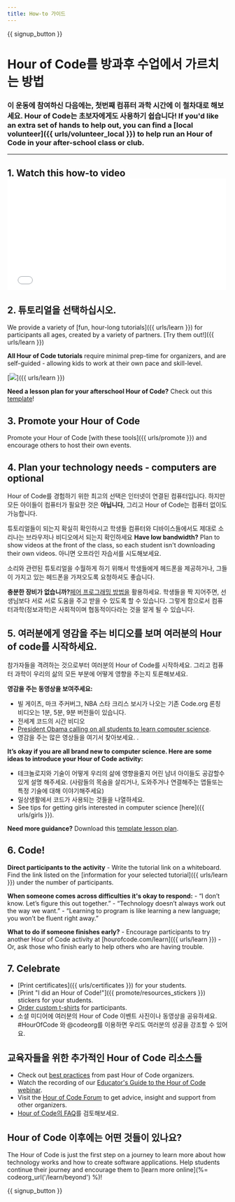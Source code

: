 ```yaml
---
title: How-to 가이드
---
```


{{ signup_button }}

# Hour of Code를 방과후 수업에서 가르치는 방법

### 이 운동에 참여하신 다음에는, 첫번째 컴퓨터 과학 시간에 이 철차대로 해보세요. Hour of Code는 초보자에게도 사용하기 쉽습니다! If you'd like an extra set of hands to help out, you can find a [local volunteer]({{ urls/volunteer_local }}) to help run an Hour of Code in your after-school class or club.

* * *

## 1. Watch this how-to video <iframe width="500" height="255" src="//www.youtube.com/embed/SrnvvWDm73k" frameborder="0" allowfullscreen mark="crwd-mark"></iframe> 

## 2. 튜토리얼을 선택하십시오.

We provide a variety of [fun, hour-long tutorials]({{ urls/learn }}) for participants all ages, created by a variety of partners. [Try them out!]({{ urls/learn }})

**All Hour of Code tutorials** require minimal prep-time for organizers, and are self-guided - allowing kids to work at their own pace and skill-level.

[![](/images/fit-700/tutorials.png)]({{ urls/learn }})

**Need a lesson plan for your afterschool Hour of Code?** Check out this [template](/files/AfterschoolEducatorLessonPlanOutline.docx)!

## 3. Promote your Hour of Code

Promote your Hour of Code [with these tools]({{ urls/promote }}) and encourage others to host their own events.

## 4. Plan your technology needs - computers are optional

Hour of Code를 경험하기 위한 최고의 선택은 인터넷이 연결된 컴퓨터입니다. 하지만 모든 아이들이 컴퓨터가 필요한 것은 **아닙니다**, 그리고 Hour of Code는 컴퓨터 없이도 가능합니다.

튜토리얼들이 되는지 확실히 확인하시고 학생들 컴퓨터와 디바이스들에서도 제대로 소리나는 브라우저나 비디오에서 되는지 확인하세요 **Have low bandwidth?** Plan to show videos at the front of the class, so each student isn't downloading their own videos. 아니면 오프라인 자습서를 시도해보세요.

소리와 관련된 튜토리얼을 수월하게 하기 위해서 학생들에게 헤드폰을 제공하거나, 그들이 가지고 있는 헤드폰을 가져오도록 요청하셔도 좋습니다.

**충분한 장비가 없습니까?**[페어 프로그래밍 방법을](https://www.youtube.com/watch?v=vgkahOzFH2Q) 활용하세요. 학생들을 짝 지어주면, 선생님보다 서로 서로 도움을 주고 받을 수 있도록 할 수 있습니다. 그렇게 함으로서 컴퓨터과학(정보과학)은 사회적이며 협동적이다라는 것을 알게 될 수 있습니다.

## 5. 여러분에게 영감을 주는 비디오를 보며 여러분의 Hour of code를 시작하세요.

참가자들을 격려하는 것으로부터 여러분의 Hour of Code를 시작하세요. 그리고 컴퓨터 과학이 우리의 삶의 모든 부분에 어떻게 영향을 주는지 토론해보세요.

**영감을 주는 동영상을 보여주세요:**

- 빌 게이츠, 마크 주커버그, NBA 스타 크리스 보시가 나오는 기존 Code.org 론칭 비디오는 1분, 5분, 9분 버전들이 있습니다.
- 전세계 코드의 시간 비디오 [](https://www.youtube.com/watch?v=KsOIlDT145A)
- [President Obama calling on all students to learn computer science](https://www.youtube.com/watch?v=6XvmhE1J9PY).
- 영감을 주는 많은 영상들을 여기서 찾아보세요. [](https://www.youtube.com/playlist?list=PLzdnOPI1iJNfpD8i4Sx7U0y2MccnrNZuP).

**It’s okay if you are all brand new to computer science. Here are some ideas to introduce your Hour of Code activity:**

- 테크놀로지와 기술이 어떻게 우리의 삶에 영향을줄지 어린 남녀 아이들도 공감할수 있게 설명 해주세요. (사람들의 목숨을 살리거나, 도와주거나 연결해주는 앱들또는 특정 기술에 대해 이야기해주세요)
- 일상생활에서 코드가 사용되는 것들을 나열하세요.
- See tips for getting girls interested in computer science [here]({{ urls/girls }}).

**Need more guidance?** Download this [template lesson plan](/files/AfterschoolEducatorLessonPlanOutline.docx).

## 6. Code!

**Direct participants to the activity** - Write the tutorial link on a whiteboard. Find the link listed on the [information for your selected tutorial]({{ urls/learn }}) under the number of participants.

**When someone comes across difficulties it's okay to respond:** - “I don’t know. Let’s figure this out together.” - “Technology doesn’t always work out the way we want.” - “Learning to program is like learning a new language; you won’t be fluent right away.”

**What to do if someone finishes early?** - Encourage participants to try another Hour of Code activity at [hourofcode.com/learn]({{ urls/learn }}) - Or, ask those who finish early to help others who are having trouble.

## 7. Celebrate

- [Print certificates]({{ urls/certificates }}) for your students.
- [Print "I did an Hour of Code!"]({{ promote/resources_stickers }}) stickers for your students.
- [Order custom t-shirts](http://blog.code.org/post/132608499493/hour-of-code-shirts-and-more) for participants.
- 소셜 미디어에 여러분의 Hour of Code 이벤트 사진이나 동영상을 공유하세요. #HourOfCode 와 @codeorg를 이용하면 우리도 여러분의 성공을 강조할 수 있어요.

## 교육자들을 위한 추가적인 Hour of Code 리소스들

- Check out [best practices](http://www.slideshare.net/TeachCode/hour-of-code-best-practices-for-successful-educators-51273466) from past Hour of Code organizers.
- Watch the recording of our [Educator's Guide to the Hour of Code webinar](https://youtu.be/EJeMeSW2-Mw).
- Visit the [Hour of Code Forum](http://forum.code.org/c/plc/hour-of-code) to get advice, insight and support from other organizers.
- [Hour of Code의 FAQ](https://support.code.org/hc/en-us/categories/200147083-Hour-of-Code)를 검토해보세요.

## Hour of Code 이후에는 어떤 것들이 있나요?

The Hour of Code is just the first step on a journey to learn more about how technology works and how to create software applications. Help students continue their journey and encourage them to [learn more online](%= codeorg_url('/learn/beyond') %)!

{{ signup_button }}